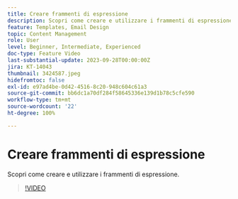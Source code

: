 ```yaml
---
title: Creare frammenti di espressione
description: Scopri come creare e utilizzare i frammenti di espressione.
feature: Templates, Email Design
topic: Content Management
role: User
level: Beginner, Intermediate, Experienced
doc-type: Feature Video
last-substantial-update: 2023-09-28T00:00:00Z
jira: KT-14043
thumbnail: 3424587.jpeg
hidefromtoc: false
exl-id: e97ad4be-0d42-4516-8c20-948c604c61a3
source-git-commit: bb6dc1a70df284f58645336e139d1b78c5cfe590
workflow-type: tm+mt
source-wordcount: '22'
ht-degree: 100%

---
```


# Creare frammenti di espressione

Scopri come creare e utilizzare i frammenti di espressione.

>[!VIDEO](https://video.tv.adobe.com/v/3424587/?learn=on)
